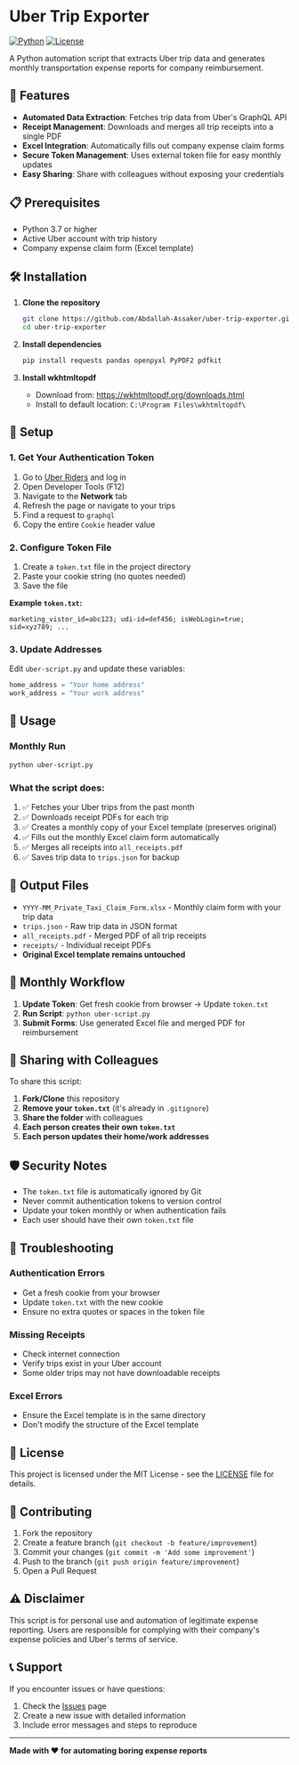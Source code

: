 # Uber Trip Exporter

[![Python](https://img.shields.io/badge/Python-3.7+-blue.svg)](https://www.python.org/downloads/)
[![License](https://img.shields.io/badge/License-MIT-green.svg)](LICENSE)

A Python automation script that extracts Uber trip data and generates monthly transportation expense reports for company reimbursement.

## 🚀 Features

- **Automated Data Extraction**: Fetches trip data from Uber's GraphQL API
- **Receipt Management**: Downloads and merges all trip receipts into a single PDF
- **Excel Integration**: Automatically fills out company expense claim forms
- **Secure Token Management**: Uses external token file for easy monthly updates
- **Easy Sharing**: Share with colleagues without exposing your credentials

## 📋 Prerequisites

- Python 3.7 or higher
- Active Uber account with trip history
- Company expense claim form (Excel template)

## 🛠️ Installation

1. **Clone the repository**
   ```bash
   git clone https://github.com/Abdallah-Assaker/uber-trip-exporter.git
   cd uber-trip-exporter
   ```

2. **Install dependencies**
   ```bash
   pip install requests pandas openpyxl PyPDF2 pdfkit
   ```

3. **Install wkhtmltopdf**
   - Download from: https://wkhtmltopdf.org/downloads.html
   - Install to default location: `C:\Program Files\wkhtmltopdf\`

## 🔧 Setup

### 1. Get Your Authentication Token

1. Go to [Uber Riders](https://riders.uber.com) and log in
2. Open Developer Tools (F12)
3. Navigate to the **Network** tab
4. Refresh the page or navigate to your trips
5. Find a request to `graphql`
6. Copy the entire `Cookie` header value

### 2. Configure Token File

1. Create a `token.txt` file in the project directory
2. Paste your cookie string (no quotes needed)
3. Save the file

**Example `token.txt`:**
```
marketing_vistor_id=abc123; udi-id=def456; isWebLogin=true; sid=xyz789; ...
```

### 3. Update Addresses

Edit `uber-script.py` and update these variables:
```python
home_address = "Your home address"
work_address = "Your work address"
```

## 🚀 Usage

### Monthly Run
```bash
python uber-script.py
```

### What the script does:
1. ✅ Fetches your Uber trips from the past month
2. ✅ Downloads receipt PDFs for each trip
3. ✅ Creates a monthly copy of your Excel template (preserves original)
4. ✅ Fills out the monthly Excel claim form automatically
5. ✅ Merges all receipts into `all_receipts.pdf`
6. ✅ Saves trip data to `trips.json` for backup

## 📁 Output Files

- `YYYY-MM_Private_Taxi_Claim_Form.xlsx` - Monthly claim form with your trip data
- `trips.json` - Raw trip data in JSON format
- `all_receipts.pdf` - Merged PDF of all trip receipts
- `receipts/` - Individual receipt PDFs
- **Original Excel template remains untouched**

## 🔄 Monthly Workflow

1. **Update Token**: Get fresh cookie from browser → Update `token.txt`
2. **Run Script**: `python uber-script.py`
3. **Submit Forms**: Use generated Excel file and merged PDF for reimbursement

## 🤝 Sharing with Colleagues

To share this script:

1. **Fork/Clone** this repository
2. **Remove your `token.txt`** (it's already in `.gitignore`)
3. **Share the folder** with colleagues
4. **Each person creates their own `token.txt`**
5. **Each person updates their home/work addresses**

## 🛡️ Security Notes

- The `token.txt` file is automatically ignored by Git
- Never commit authentication tokens to version control
- Update your token monthly or when authentication fails
- Each user should have their own `token.txt` file

## 🐛 Troubleshooting

### Authentication Errors
- Get a fresh cookie from your browser
- Update `token.txt` with the new cookie
- Ensure no extra quotes or spaces in the token file

### Missing Receipts
- Check internet connection
- Verify trips exist in your Uber account
- Some older trips may not have downloadable receipts

### Excel Errors
- Ensure the Excel template is in the same directory
- Don't modify the structure of the Excel template

## 📄 License

This project is licensed under the MIT License - see the [LICENSE](LICENSE) file for details.

## 🤖 Contributing

1. Fork the repository
2. Create a feature branch (`git checkout -b feature/improvement`)
3. Commit your changes (`git commit -m 'Add some improvement'`)
4. Push to the branch (`git push origin feature/improvement`)
5. Open a Pull Request

## ⚠️ Disclaimer

This script is for personal use and automation of legitimate expense reporting. Users are responsible for complying with their company's expense policies and Uber's terms of service.

## 📞 Support

If you encounter issues or have questions:
1. Check the [Issues](https://github.com/Abdallah-Assaker/uber-trip-exporter/issues) page
2. Create a new issue with detailed information
3. Include error messages and steps to reproduce

---

**Made with ❤️ for automating boring expense reports**
